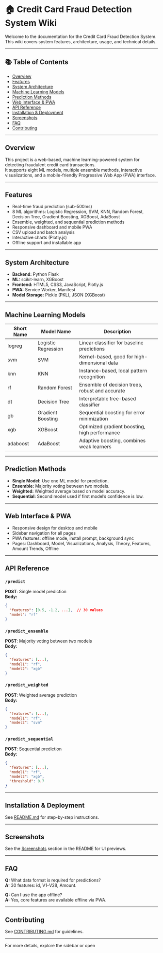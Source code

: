 # 🏠 Credit Card Fraud Detection System Wiki

Welcome to the documentation for the Credit Card Fraud Detection System.  
This wiki covers system features, architecture, usage, and technical details.

---

## 📚 Table of Contents

- [Overview](#overview)
- [Features](#features)
- [System Architecture](#system-architecture)
- [Machine Learning Models](#machine-learning-models)
- [Prediction Methods](#prediction-methods)
- [Web Interface & PWA](#web-interface--pwa)
- [API Reference](#api-reference)
- [Installation & Deployment](#installation--deployment)
- [Screenshots](#screenshots)
- [FAQ](#faq)
- [Contributing](#contributing)

---

## Overview

This project is a web-based, machine learning-powered system for detecting fraudulent credit card transactions.  
It supports eight ML models, multiple ensemble methods, interactive visualizations, and a mobile-friendly Progressive Web App (PWA) interface.

---

## Features

- Real-time fraud prediction (sub-500ms)
- 8 ML algorithms: Logistic Regression, SVM, KNN, Random Forest, Decision Tree, Gradient Boosting, XGBoost, AdaBoost
- Ensemble, weighted, and sequential prediction methods
- Responsive dashboard and mobile PWA
- CSV upload and batch analysis
- Interactive charts (Plotly.js)
- Offline support and installable app

---

## System Architecture

- **Backend:** Python Flask
- **ML:** scikit-learn, XGBoost
- **Frontend:** HTML5, CSS3, JavaScript, Plotly.js
- **PWA:** Service Worker, Manifest
- **Model Storage:** Pickle (PKL), JSON (XGBoost)

---

## Machine Learning Models

| Short Name | Model Name           | Description                                      |
|------------|---------------------|--------------------------------------------------|
| logreg     | Logistic Regression | Linear classifier for baseline predictions       |
| svm        | SVM                 | Kernel-based, good for high-dimensional data     |
| knn        | KNN                 | Instance-based, local pattern recognition        |
| rf         | Random Forest       | Ensemble of decision trees, robust and accurate  |
| dt         | Decision Tree       | Interpretable tree-based classifier              |
| gb         | Gradient Boosting   | Sequential boosting for error minimization       |
| xgb        | XGBoost             | Optimized gradient boosting, high performance    |
| adaboost   | AdaBoost            | Adaptive boosting, combines weak learners        |

---

## Prediction Methods

- **Single Model:** Use one ML model for prediction.
- **Ensemble:** Majority voting between two models.
- **Weighted:** Weighted average based on model accuracy.
- **Sequential:** Second model used if first model’s confidence is low.

---

## Web Interface & PWA

- Responsive design for desktop and mobile
- Sidebar navigation for all pages
- PWA features: offline mode, install prompt, background sync
- Pages: Dashboard, Model, Visualizations, Analysis, Theory, Features, Amount Trends, Offline

---

## API Reference

### `/predict`  
**POST**: Single model prediction  
**Body:**  
```json
{
  "features": [0.5, -1.2, ...],  // 30 values
  "model": "rf"
}
```

### `/predict_ensemble`  
**POST**: Majority voting between two models  
**Body:**  
```json
{
  "features": [...],
  "model1": "rf",
  "model2": "xgb"
}
```

### `/predict_weighted`  
**POST**: Weighted average prediction  
**Body:**  
```json
{
  "features": [...],
  "model1": "rf",
  "model2": "svm"
}
```

### `/predict_sequential`  
**POST**: Sequential prediction  
**Body:**  
```json
{
  "features": [...],
  "model1": "rf",
  "model2": "xgb",
  "threshold": 0.7
}
```

---

## Installation & Deployment

See [README.md](../README.md) for step-by-step instructions.

---

## Screenshots

See the [Screenshots](../README.md#screenshots--demo) section in the README for UI previews.

---

## FAQ

**Q:** What data format is required for predictions?  
**A:** 30 features: id, V1–V28, Amount.

**Q:** Can I use the app offline?  
**A:** Yes, core features are available offline via PWA.

---

## Contributing

See [CONTRIBUTING.md](../CONTRIBUTING.md) for guidelines.

---

For more details, explore the sidebar or open
